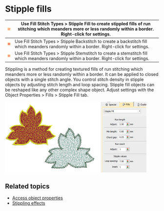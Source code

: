 # Stipple fills

| ![StippleFill.png](assets/StippleFill.png)                     | Use Fill Stitch Types > Stipple Fill to create stippled fills of run stitching which meanders more or less randomly within a border. Right-click for settings. |
| -------------------------------------------------------------- | -------------------------------------------------------------------------------------------------------------------------------------------------------------- |
| ![StippleBackstitchFill.png](assets/StippleBackstitchFill.png) | Use Fill Stitch Types > Stipple Backstitch to create a backstitch fill which meanders randomly within a border. Right-click for settings.                      |
| ![StippleStemstitchFill.png](assets/StippleStemstitchFill.png) | Use Fill Stitch Types > Stipple Stemstitch to create a stemstitch fill which meanders randomly within a border. Right-click for settings.                      |

Stippling is a method for creating textured fills of run stitching which meanders more or less randomly within a border. It can be applied to closed objects with a single stitch angle. You control stitch density in stipple objects by adjusting stitch length and loop spacing. Stipple fill objects can be reshaped like any other complex shape object. Adjust settings with the Object Properties > Fills > Stipple Fill tab.

![summary_-_create00080.png](assets/summary_-_create00080.png)

## Related topics

- [Access object properties](../../Basics/basics/Access_object_properties)
- [Stippling effects](../../Decorative/specialty/Stippling_effects)

